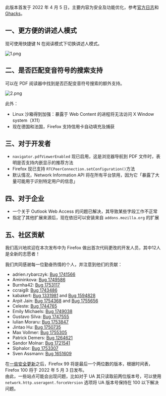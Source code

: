 此版本首发于 2022 年 4 月 5 日，主要内容为安全及功能优化，参考[官方日志](https://www.mozilla.org/en-US/firefox/99.0/releasenotes/)和 [Ghacks](https://www.ghacks.net/2022/04/05/mozilla-firefox-99-0-here-is-what-is-new/)。

## 一、更方便的讲述人模式

现可使用快捷键 N 在阅读模式下切换讲述人模式。

![1.png](https://s2.loli.net/2022/04/14/Wap3w94MBCKE8XS.png)

## 二、是否匹配变音符号的搜索支持

可以在 PDF 阅读器中找到是否匹配变音符号搜索的额外支持。

![2.png](https://s2.loli.net/2022/04/14/e6q3GnbNyXEp8JA.png)

此外：

+ Linux 沙箱得到加强：暴露于 Web Content 的进程将无法访问 X Window system（X11）
+ 现在德国和法国，Firefox 支持信用卡自动填充及捕获

## 三、对于开发者

+ `navigator.pdfViewerEnabled` 现已启用，这是浏览器导航到 PDF 文件时，表明是否支持内嵌显示的推荐方法
+ Firefox 现已支持 `RTCPeerConnection.setConfiguration()`方法
+ 默认情况，Network Information API 将在所有平台禁用，因为它「暴露了大量可能用于识别特定用户的信息」

## 四、对于企业

+ 一个关于 Outlook Web Access 的问题已解决，其导致某些字段工作不正常
+ 指定了其他扩展来源后，现在依旧可以安装来自 `addons.mozilla.org` 的扩展

## 五、社区贡献

我们高兴地欢迎在本次发布中为 Firefox 做出首次代码更改的开发人员，其中12人是全新的志愿者！

我们共同感谢每一位勤奋热情的个人，并注意到他们的贡献：

+ adrien.rybarczyk: [Bug 1741566](https://bugzilla.mozilla.org/show_bug.cgi?id=1741566)
+ Amininkova: [Bug 1749586](https://bugzilla.mozilla.org/show_bug.cgi?id=1749586)
+ Burnha42: [Bug 1753117](https://bugzilla.mozilla.org/show_bug.cgi?id=1753117)
+ ccraig8: [Bug 1743486](https://bugzilla.mozilla.org/show_bug.cgi?id=1743486)
+ kabakert: [Bug 1331981](https://bugzilla.mozilla.org/show_bug.cgi?id=1331981) and [Bug 1594828](https://bugzilla.mozilla.org/show_bug.cgi?id=1594828)
+ Arpit Jain: [Bug 1754368](https://bugzilla.mozilla.org/show_bug.cgi?id=1754368) and [Bug 1755656](https://bugzilla.mozilla.org/show_bug.cgi?id=1755656)
+ Celeste: [Bug 1744765](https://bugzilla.mozilla.org/show_bug.cgi?id=1744765)
+ Emily Michaels: [Bug 1749038](https://bugzilla.mozilla.org/show_bug.cgi?id=1749038)
+ Gustavo Silva: [Bug 1747555](https://bugzilla.mozilla.org/show_bug.cgi?id=1747555)
+ Iulian Moraru: [Bug 1753847](https://bugzilla.mozilla.org/show_bug.cgi?id=1753847)
+ Jintao Hu: [Bug 1750735](https://bugzilla.mozilla.org/show_bug.cgi?id=1750735)
+ Max Vollmer: [Bug 1755305](https://bugzilla.mozilla.org/show_bug.cgi?id=1755305)
+ Patrick Demers: [Bug 1264621](https://bugzilla.mozilla.org/show_bug.cgi?id=1264621)
+ Sandor Molnar: [Bug 1721541](https://bugzilla.mozilla.org/show_bug.cgi?id=1721541)
+ Siphalor: [Bug 1753307](https://bugzilla.mozilla.org/show_bug.cgi?id=1753307)
+ Sven Assmann: [Bug 1651609](https://bugzilla.mozilla.org/show_bug.cgi?id=1651609)

在[一些安全更新](https://www.mozilla.org/en-US/security/advisories/mfsa2022-13/)之后，Firefox 99 将是最后一个两位数的版本，根据时间表，Firefox 100 将于 2022 年 5 月 3 日发布。  
由此，一些站点可能会出现问题，比如对于 UA 其只读取前两位版本号，可以使用 `network.http.useragent.forceVersion` 选项将 UA 版本号保持在 100 以下解决问题。